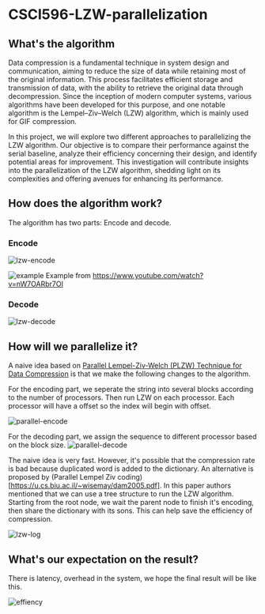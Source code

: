 # CSCI596-LZW-parallelization

## What's the algorithm
Data compression is a fundamental technique in system design and communication, aiming to reduce the size of data while retaining most of the original information. This process facilitates efficient storage and transmission of data, with the ability to retrieve the original data through decompression. Since the inception of modern computer systems, various algorithms have been developed for this purpose, and one notable algorithm is the Lempel–Ziv–Welch (LZW) algorithm, which is mainly used for GIF compression.

In this project, we will explore two different approaches to parallelizing the LZW algorithm. Our objective is to compare their performance against the serial baseline, analyze their efficiency concerning their design, and identify potential areas for improvement. This investigation will contribute insights into the parallelization of the LZW algorithm, shedding light on its complexities and offering avenues for enhancing its performance.

## How does the algorithm work?
The algorithm has two parts: Encode and decode.
### Encode
![lzw-encode](https://github.com/ManuShi98/CSCI596-LZW-parallelization/blob/master/Picture/lzw-encode.png?raw=true)

![example](https://github.com/ManuShi98/CSCI596-LZW-parallelization/blob/master/Picture/compress-example.jpg?raw=true)
Example from https://www.youtube.com/watch?v=nW7OARbr7OI
### Decode
![lzw-decode](https://github.com/ManuShi98/CSCI596-LZW-parallelization/blob/master/Picture/lzw-decode.jpg?raw=true)

## How will we parallelize it?
A naive idea based on [Parallel Lempel-Ziv-Welch (PLZW) Technique for
Data Compression](https://www.ijcsit.com/docs/Volume%203/vol3Issue3/ijcsit2012030340.pdf) is that we make the following changes to the algorithm.

For the encoding part, we seperate the string into several blocks according to the number of processors. Then run LZW on each processor. Each processor will have a offset so the index will begin with offset.

![parallel-encode](https://github.com/ManuShi98/CSCI596-LZW-parallelization/blob/master/Picture/encode-naive-parallel.png?raw=true)

For the decoding part, we assign the sequence to different processor based on the block size. 
![parallel-decode](https://github.com/ManuShi98/CSCI596-LZW-parallelization/blob/master/Picture/decode-naive-parallel.jpg?raw=true)

The naive idea is very fast. However, it's possible that the compression rate is bad because duplicated word is added to the dictionary. An alternative is proposed by (Parallel Lempel Ziv coding)[https://u.cs.biu.ac.il/~wisemay/dam2005.pdf]. In this paper authors mentioned that we can use a tree structure to run the LZW algorithm. Starting from the root node, we wait the parent node to finish it's encoding, then share the dictionary with its sons. This can help save the efficiency of compression.

![lzw-log](https://github.com/ManuShi98/CSCI596-LZW-parallelization/blob/master/Picture/lzw-log.jpg?raw=true)

## What's our expectation on the result?
There is latency, overhead in the system, we hope the final result will be like this.

![effiency](https://github.com/ManuShi98/CSCI596-LZW-parallelization/blob/master/Picture/efficiency.jpg?raw=true)